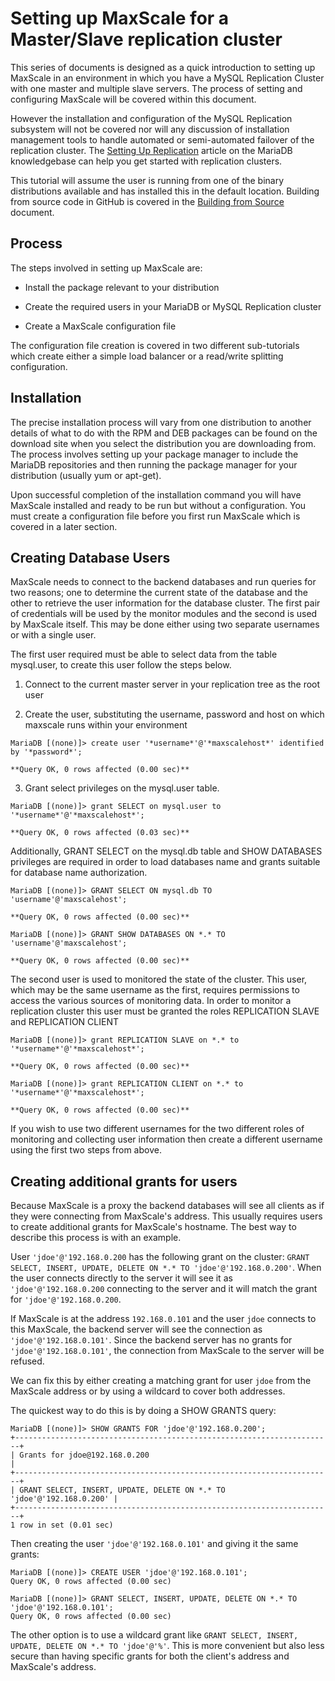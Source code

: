 # Setting up MaxScale for a Master/Slave replication cluster

This series of documents is designed as a quick introduction to setting up MaxScale in an environment in which you have a MySQL Replication Cluster with one master and multiple slave servers. The process of setting and configuring MaxScale will be covered within this document.

However the installation and configuration of the MySQL Replication subsystem will not be covered nor will any discussion of installation management tools to handle automated or semi-automated failover of the replication cluster. The [Setting Up Replication](https://mariadb.com/kb/en/mariadb/setting-up-replication/) article on the MariaDB knowledgebase can help you get started with replication clusters.

This tutorial will assume the user is running from one of the binary distributions available and has installed this in the default location. Building from source code in GitHub is covered in the [Building from Source](../Getting-Started/Building-MaxScale-from-Source-Code.md) document.

## Process

The steps involved in setting up MaxScale are:

* Install the package relevant to your distribution

* Create the required users in your MariaDB or MySQL Replication cluster

* Create a MaxScale configuration file

The configuration file creation is covered in two different sub-tutorials which create either a simple load balancer or a read/write splitting configuration.

## Installation

The precise installation process will vary from one distribution to another details of what to do with the RPM and DEB packages can be found on the download site when you select the distribution you are downloading from. The process involves setting up your package manager to include the MariaDB repositories and then running the package manager for your distribution (usually yum or apt-get).

Upon successful completion of the installation command you will have MaxScale installed and ready to be run but without a configuration. You must create a configuration file before you first run MaxScale which is covered in a later section.

## Creating Database Users

MaxScale needs to connect to the backend databases and run queries for two reasons; one to determine the current state of the database and the other to retrieve the user information for the database cluster. The first pair of credentials will be used by the monitor modules and the second is used by MaxScale itself. This may be done either using two separate usernames or with a single user.

The first user required must be able to select data from the table mysql.user, to create this user follow the steps below.

1. Connect to the current master server in your replication tree as the root user

2. Create the user, substituting the username, password and host on which maxscale runs within your environment
```
MariaDB [(none)]> create user '*username*'@'*maxscalehost*' identified by '*password*';

**Query OK, 0 rows affected (0.00 sec)**
```
3. Grant select privileges on the mysql.user table.
```
MariaDB [(none)]> grant SELECT on mysql.user to '*username*'@'*maxscalehost*';

**Query OK, 0 rows affected (0.03 sec)**
```
Additionally, GRANT SELECT on the mysql.db table and SHOW DATABASES privileges are required in order to load databases name and grants suitable for database name authorization.
```
MariaDB [(none)]> GRANT SELECT ON mysql.db TO 'username'@'maxscalehost';

**Query OK, 0 rows affected (0.00 sec)**

MariaDB [(none)]> GRANT SHOW DATABASES ON *.* TO 'username'@'maxscalehost';

**Query OK, 0 rows affected (0.00 sec)**
```
The second user is used to monitored the state of the cluster. This user, which may be the same username as the first, requires permissions to access the various sources of monitoring data. In order to monitor a replication cluster this user must be granted the roles REPLICATION SLAVE and REPLICATION CLIENT
```
MariaDB [(none)]> grant REPLICATION SLAVE on *.* to '*username*'@'*maxscalehost*';

**Query OK, 0 rows affected (0.00 sec)**

MariaDB [(none)]> grant REPLICATION CLIENT on *.* to '*username*'@'*maxscalehost*';

**Query OK, 0 rows affected (0.00 sec)**
```
If you wish to use two different usernames for the two different roles of monitoring and collecting user information then create a different username using the first two steps from above.

## Creating additional grants for users

Because MaxScale is a proxy the backend databases will see all clients as if they were connecting from MaxScale's address. This usually requires users to create additional grants for MaxScale's hostname. The best way to describe this process is with an example.

User `'jdoe'@'192.168.0.200` has the following grant on the cluster: `GRANT SELECT, INSERT, UPDATE, DELETE ON *.* TO 'jdoe'@'192.168.0.200'`. When the user connects directly to the server it will see it as  `'jdoe'@'192.168.0.200` connecting to the server and it will match the grant for `'jdoe'@'192.168.0.200`.

If MaxScale is at the address `192.168.0.101` and the user `jdoe` connects to this MaxScale, the backend server will see the connection as `'jdoe'@'192.168.0.101'`. Since the backend server has no grants for `'jdoe'@'192.168.0.101'`, the connection from MaxScale to the server will be refused.

We can fix this by either creating a matching grant for user `jdoe` from the MaxScale address or by using a wildcard to cover both addresses.

The quickest way to do this is by doing a SHOW GRANTS query:
```
MariaDB [(none)]> SHOW GRANTS FOR 'jdoe'@'192.168.0.200';
+-----------------------------------------------------------------------+
| Grants for jdoe@192.168.0.200                                         |
+-----------------------------------------------------------------------+
| GRANT SELECT, INSERT, UPDATE, DELETE ON *.* TO 'jdoe'@'192.168.0.200' |
+-----------------------------------------------------------------------+
1 row in set (0.01 sec)
```
Then creating the user `'jdoe'@'192.168.0.101'` and giving it the same grants:
```
MariaDB [(none)]> CREATE USER 'jdoe'@'192.168.0.101';
Query OK, 0 rows affected (0.00 sec)

MariaDB [(none)]> GRANT SELECT, INSERT, UPDATE, DELETE ON *.* TO 'jdoe'@'192.168.0.101';
Query OK, 0 rows affected (0.00 sec)
```

The other option is to use a wildcard grant like  `GRANT SELECT, INSERT, UPDATE, DELETE ON *.* TO 'jdoe'@'%'`. This is more convenient but also less secure than having specific grants for both the client's address and MaxScale's address.


